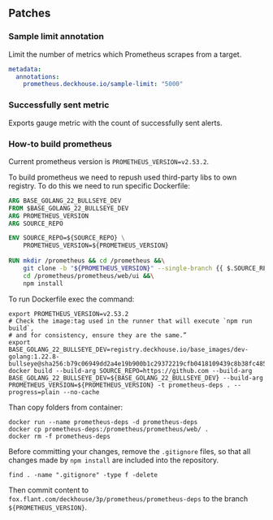 ## Patches

### Sample limit annotation

Limit the number of metrics which Prometheus scrapes from a target.  

```yaml
metadata:
  annotations:
    prometheus.deckhouse.io/sample-limit: "5000"
```

### Successfully sent metric

Exports gauge metric with the count of successfully sent alerts. 

### How-to build prometheus

Current prometheus version is `PROMETHEUS_VERSION=v2.53.2`.

To build prometheus we need to repush used third-party libs to own registry. To do this we need to run specific Dockerfile:

```dockerfile
ARG BASE_GOLANG_22_BULLSEYE_DEV
FROM $BASE_GOLANG_22_BULLSEYE_DEV
ARG PROMETHEUS_VERSION
ARG SOURCE_REPO

ENV SOURCE_REPO=${SOURCE_REPO} \
    PROMETHEUS_VERSION=${PROMETHEUS_VERSION}
    
RUN mkdir /prometheus && cd /prometheus &&\
    git clone -b "${PROMETHEUS_VERSION}" --single-branch {{ $.SOURCE_REPO }}/prometheus/prometheus &&\
    cd /prometheus/prometheus/web/ui &&\
    npm install
```

To run Dockerfile exec the command:

```shell
export PROMETHEUS_VERSION=v2.53.2
# Check the image:tag used in the runner that will execute `npm run build`,
# and for consistency, ensure they are the same.”
export BASE_GOLANG_22_BULLSEYE_DEV=registry.deckhouse.io/base_images/dev-golang:1.22.8-bullseye@sha256:b79c06949dd2a4e19b900b1c29372219cfb0418109439c8b38fc485d26bbccdb
docker build --build-arg SOURCE_REPO=https://github.com --build-arg BASE_GOLANG_22_BULLSEYE_DEV=${BASE_GOLANG_22_BULLSEYE_DEV} --build-arg PROMETHEUS_VERSION=${PROMETHEUS_VERSION} -t prometheus-deps . --progress=plain --no-cache

```

Than copy folders from container:

```shell
docker run --name prometheus-deps -d prometheus-deps 
docker cp prometheus-deps:/prometheus/prometheus/web/ . 
docker rm -f prometheus-deps
```

Before committing your changes, remove the `.gitignore` files, so that all
changes made by `npm install` are included into the repository.

```shell
find . -name ".gitignore" -type f -delete
```

Then commit content to `fox.flant.com/deckhouse/3p/prometheus/prometheus-deps` to the branch `${PROMETHEUS_VERSION}`.

